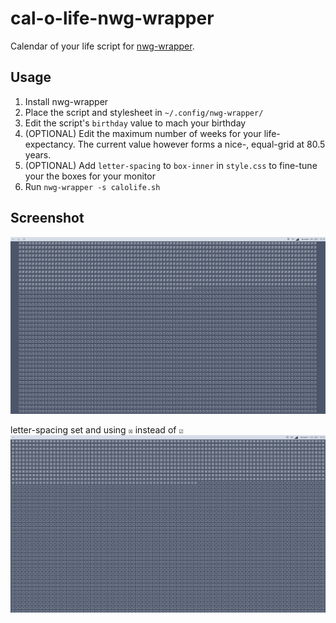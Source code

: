 # cal-o-life-nwg-wrapper
Calendar of your life script for [nwg-wrapper](https://github.com/nwg-piotr/nwg-wrapper).

## Usage
1. Install nwg-wrapper
2. Place the script and stylesheet in `~/.config/nwg-wrapper/`
3. Edit the script's `birthday` value to mach your birthday
4. (OPTIONAL) Edit the maximum number of weeks for your life-expectancy. The current value however forms a nice-, equal-grid at 80.5 years.
5. (OPTIONAL) Add `letter-spacing` to `box-inner` in `style.css` to fine-tune your the boxes for your monitor
6. Run `nwg-wrapper -s calolife.sh`

## Screenshot
![screenshot](screenshot.png)

letter-spacing set and using `☒` instead of `☑`
![screenshot 2](screenshot2.png)
